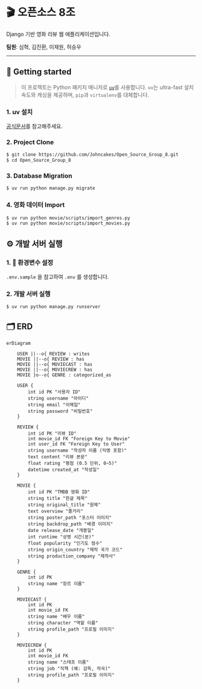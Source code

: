 
# 🎬 오픈소스 8조

Django 기반 영화 리뷰 웹 애플리케이션입니다.

**팀원**: 심혁, 김진환, 이재원, 허승우  

---

## 🚀 Getting started

> 이 프로젝트는 Python 패키지 매니저로 [`uv`](https://github.com/astral-sh/uv)를 사용합니다. `uv`는 ultra-fast 설치 속도와 캐싱을 제공하며, `pip`과 `virtualenv`를 대체합니다.

### 1. uv 설치

[공식문서](https://docs.astral.sh/uv/getting-started/installation/)를 참고해주세요.

### 2. Project Clone
```bash
$ git clone https://github.com/Johncakes/Open_Source_Group_8.git
$ cd Open_Source_Group_8
```

### 3. Database Migration
```bash
$ uv run python manage.py migrate
```

### 4. 영화 데이터 Import
```bash
$ uv run python movie/scripts/import_genres.py
$ uv run python movie/scripts/import_movies.py
```

## ⚙️ 개발 서버 실행

### 1. 📝 환경변수 설정
`.env.sample` 을 참고하여 `.env` 를 생성합니다.

### 2. 개발 서버 실행
```bash
$ uv run python manage.py runserver
```

## 🗂 ERD
```mermaid
erDiagram

    USER ||--o{ REVIEW : writes
    MOVIE ||--o{ REVIEW : has
    MOVIE ||--o{ MOVIECAST : has
    MOVIE ||--o{ MOVIECREW : has
    MOVIE }o--o{ GENRE : categorized_as

    USER {
        int id PK "사용자 ID"
        string username "아이디"
        string email "이메일"
        string password "비밀번호"
    }

    REVIEW {
        int id PK "리뷰 ID"
        int movie_id FK "Foreign Key to Movie"
        int user_id FK "Foreign Key to User"
        string username "작성자 이름 (익명 포함)"
        text content "리뷰 본문"
        float rating "평점 (0.5 단위, 0~5)"
        datetime created_at "작성일"
    }

    MOVIE {
        int id PK "TMDB 영화 ID"
        string title "한글 제목"
        string original_title "원제"
        text overview "줄거리"
        string poster_path "포스터 이미지"
        string backdrop_path "배경 이미지"
        date release_date "개봉일"
        int runtime "상영 시간(분)"
        float popularity "인기도 점수"
        string origin_country "제작 국가 코드"
        string production_company "제작사"
    }

    GENRE {
        int id PK
        string name "장르 이름"
    }

    MOVIECAST {
        int id PK
        int movie_id FK
        string name "배우 이름"
        string character "역할 이름"
        string profile_path "프로필 이미지"
    }

    MOVIECREW {
        int id PK
        int movie_id FK
        string name "스태프 이름"
        string job "직책 (예: 감독, 작곡)"
        string profile_path "프로필 이미지"
    }
```